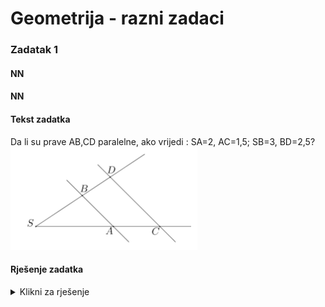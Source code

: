 # Geometrija - razni zadaci

### Zadatak 1

#### NN
#### NN

#### Tekst zadatka
Da li su prave AB,CD paralelne, ako vrijedi : SA=2, AC=1,5;   SB=3, BD=2,5?  
![Zadatak 1](../../../assets/images/matematika/slika00.png)



#### Rješenje zadatka
<details>
<summary>Klikni za rješenje</summary>
```
SA:AC=SB:BD
2:1,5=3:2,5    

$$\dfrac{4}{3}=\dfrac{6}{5}$$

$$\dfrac{20}{15}=\dfrac{18}{15}$$

Jednakost nije tačna, pa prave nisu paralelne.
```
</details>

---

### Zadatak 2

#### NN
#### NN

#### Tekst zadatka
Odredi pravu BD ako vrijedi : SA=2, AC=1,5, SB=8, duži AB i CD su paralelne.  
![Zadatak 2](../../../assets/images/matematika/slika00.png)



#### Rješenje zadatka
<details>
<summary>Klikni za rješenje</summary>
```
SB:BD=SA:AC 

$$BD = \dfrac{AC * SB}{SA}=\dfrac{1.5 * 8}{2} = 6$$

```
</details>

---
